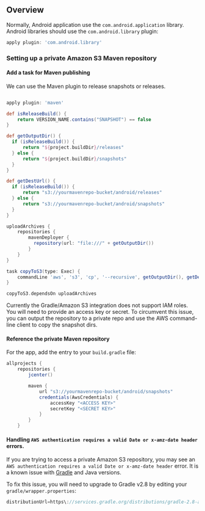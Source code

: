 ## Overview

Normally, Android application use the `com.android.application` library.  Android libraries should use the `com.android.library` plugin:

```gradle
apply plugin: 'com.android.library'
```
### Setting up a private Amazon S3 Maven repository

#### Add a task for Maven publishing

We can use the Maven plugin to release snapshots or releases.

```gradle

apply plugin: 'maven'

def isReleaseBuild() {
    return VERSION_NAME.contains("SNAPSHOT") == false
}

def getOutputDir() {
  if (isReleaseBuild()) {
      return "${project.buildDir}/releases"
  } else {
      return "${project.buildDir}/snapshots"
  }
}

def getDestUrl() {
  if (isReleaseBuild()) {
      return "s3://yourmavenrepo-bucket/android/releases"
  } else {
      return "s3://yourmavenrepo-bucket/android/snapshots"
  }
}

uploadArchives {
    repositories {
        mavenDeployer {
          repository(url: "file:///" + getOutputDir())
        }
    }
}

task copyToS3(type: Exec) {
    commandLine 'aws', 's3', 'cp', '--recursive', getOutputDir(), getDestUrl()
}

copyToS3.dependsOn uploadArchives
```

Currently the Gradle/Amazon S3 integration does not support IAM roles.  You will need to provide an access key or secret.   To circumvent this issue, you can output the repository to a private repo and use the AWS command-line client to copy the snapshot dirs.

#### Reference the private Maven repository

For the app, add the entry to your `build.gradle` file:

```gradle
allprojects {
    repositories {
        jcenter()

        maven {
            url "s3://yourmavenrepo-bucket/android/snapshots"
            credentials(AwsCredentials) {
                accessKey "<ACCESS KEY>"
                secretKey "<SECRET KEY>"
            }
        }
    }
```

#### Handling `AWS authentication requires a valid Date or x-amz-date header` errors.

If you are trying to access a private Amazon S3 repository, you may see an `AWS authentication requires a valid Date or x-amz-date header` error.  It is a known issue with [Gradle](https://issues.gradle.org/browse/GRADLE-3338) and Java versions.  

To fix this issue, you will need to upgrade to Gradle v2.8 by editing your `gradle/wrapper.properties`:
```gradle
distributionUrl=https\://services.gradle.org/distributions/gradle-2.8-all.zip
```

